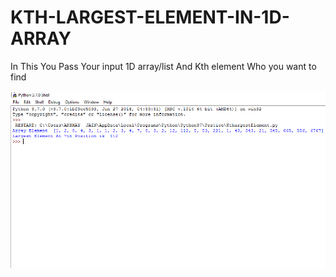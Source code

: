 # KTH-LARGEST-ELEMENT-IN-1D-ARRAY
In This You Pass Your input 1D array/list And Kth element Who you want to find 

![TestCase](https://github.com/akshay190/KTH-LARGEST-ELEMENT-IN-1D-ARRAY/blob/master/Screenshot%20(100).png)
